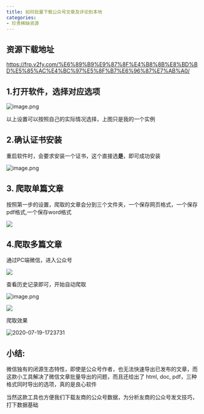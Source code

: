 ```yaml
---
title: 如何批量下载公众号文章及评论到本地
categories:
- 珍贵稀缺资源
---
```




## 资源下载地址

<!--  -->
https://frp.v2fy.com/%E6%89%B9%E9%87%8F%E4%B8%8B%E8%BD%BD%E5%85%AC%E4%BC%97%E5%8F%B7%E6%96%87%E7%AB%A0/





## 1.打开软件，选择对应选项

![image.png](https://cdn.fangyuanxiaozhan.com/assets/169423196627766JfNtEi.png)

以上设置可以按照自己的实际情况选择，上图只是我的一个实例

## 2.确认证书安装

重启软件时，会要求安装一个证书，这个直接选**是**，即可成功安装

![image.png](https://cdn.fangyuanxiaozhan.com/assets/16942319676610ixeCH5B.png)

## 3. 爬取单篇文章

按照第一步的设置，爬取的文章会分到三个文件夹，一个保存网页格式，一个保存pdf格式,一个保存word格式

![](https://cdn.fangyuanxiaozhan.com/assets/1694231973510bMsRcRB2.gif)


## 4.爬取多篇文章

通过PC端微信，进入公众号

![](https://cdn.fangyuanxiaozhan.com/assets/1694231974626wmzzXGkG.png)


查看历史记录即可，开始自动爬取


![image.png](https://cdn.fangyuanxiaozhan.com/assets/1694231977387Ny4nih34.png)




![](https://cdn.fangyuanxiaozhan.com/assets/1694231983342jX8Z822e.gif)


爬取效果

![2020-07-19-1723731](https://cdn.fangyuanxiaozhan.com/assets/16942319852448QtG856Z.png)







## 小结:

微信独有的闭源生态特性，即使是公众号作者，也无法快速导出已发布的文章，而这款小工具解决了微信文章批量导出的问题，而且还给出了 html, doc, pdf，三种格式同时导出的选项，真的是良心软件

当然这款工具也方便我们下载友商的公众号数据，为分析友商的公众号发文技巧，打下数据基础